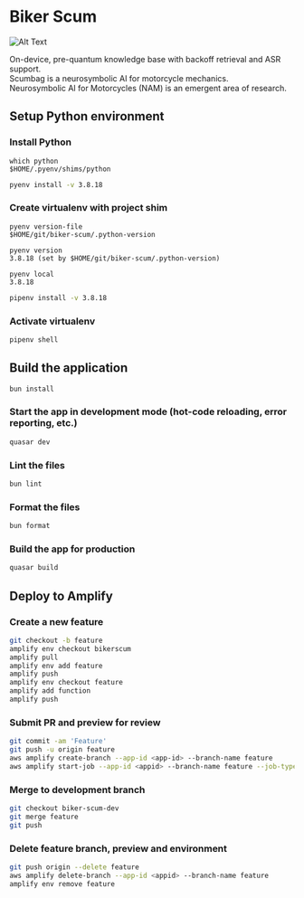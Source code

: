 # Biker Scum

![Alt Text](https://static.wikia.nocookie.net/wasteland/images/4/4a/WL_ani_115.gif/revision/latest?cb=20090918145430)

On-device, pre-quantum knowledge base with backoff retrieval and ASR support.<br>
Scumbag is a neurosymbolic AI for motorcycle mechanics.<br>
Neurosymbolic AI for Motorcycles (NAM) is an emergent area of research.

## Setup Python environment

### Install Python

```shell
which python
$HOME/.pyenv/shims/python
```

```bash
pyenv install -v 3.8.18
```

### Create virtualenv with project shim

```shell
pyenv version-file
$HOME/git/biker-scum/.python-version
```

```shell
pyenv version
3.8.18 (set by $HOME/git/biker-scum/.python-version)
```

```shell
pyenv local
3.8.18
```

```bash
pipenv install -v 3.8.18
```

### Activate virtualenv

```bash
pipenv shell
```

## Build the application

```bash
bun install
```

### Start the app in development mode (hot-code reloading, error reporting, etc.)

```bash
quasar dev
```

### Lint the files

```bash
bun lint
```

### Format the files

```bash
bun format
```

### Build the app for production

```bash
quasar build
```

## Deploy to Amplify

### Create a new feature

```bash
git checkout -b feature
amplify env checkout bikerscum
amplify pull
amplify env add feature
amplify push
amplify env checkout feature
amplify add function
amplify push
```

### Submit PR and preview for review

```bash
git commit -am 'Feature'
git push -u origin feature
aws amplify create-branch --app-id <app-id> --branch-name feature
aws amplify start-job --app-id <appid> --branch-name feature --job-type RELEASE
```

### Merge to development branch

```bash
git checkout biker-scum-dev
git merge feature
git push
```

### Delete feature branch, preview and environment

```bash
git push origin --delete feature
aws amplify delete-branch --app-id <appid> --branch-name feature
amplify env remove feature
```
